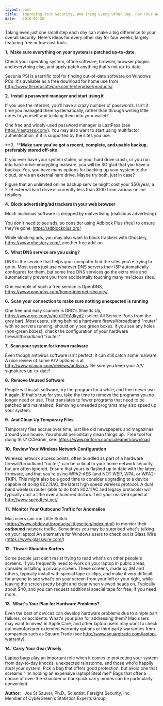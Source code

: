 ```yaml
---
layout: post
title:  Improving Your Security, One Thing Every Other Day, For Four Weeks
date:   2016-02-28
---
```

Taking even just one small step each day can make a big difference to your overall security. Here's ideas for every other day for four weeks, largely featuring free or low cost tools.

**1\.  Make sure everything on your system is patched up-to-date.**

Check your operating system, office software, browser, browser plugins and everything else, and apply patch anything that's not up-to-date.

Secunia PSI is a terrific tool for finding out-of-date software on Windows PCs. It's available as a free download for home use from <http://www.flexerasoftware.com/enterprise/products/>.

**2\.  Install a password manager and start using it**

If you use the Internet, you'll have a crazy number of passwords. Isn't it time you managed them systematically, rather than through writing little notes to yourself and tucking them into your wallet?

One free and widely-used password manager is LastPass (see <https://lastpass.com/>). You may also want to start using multifactor authentication, if it is supported by the sites you use.

**3\.  ****Make sure you've got a recent, complete, and usable backup, preferably stored off-site.**

If you ever have your system stolen, or your hard drive crash, or you run into hard-drive-encrypting malware, you will be SO glad that you have a backup. Yes, you have many options for backing up your system to the cloud, or via an external hard drive. Maybe try both, just in case?

Figure that an unlimited online backup service might cost your $50/year; a 2TB external hard drive is currently less than $100 from various online retailers.

**4\.  Block advertising/ad trackers in your web browser**

Much malicious software is dropped by malvertising (malicious advertising).

You don't need to see ads, so consider using Adblock Plus (free) to ensure they're gone. <https://adblockplus.org/>         

While blocking ads, you may also want to block trackers with Ghostery, <https://www.ghostery.com/>, another free add-on.

**5\.  What DNS service are you using?**

DNS is the service that helps your computer find the sites you're trying to go to. Most users just use whatever DNS servers their ISP automatically configures for them, but some free DNS services go the extra mile and automatically prevent you from accidentally touching many malicious sites.

One example of such a free service is OpenDNS, <https://www.opendns.com/home-internet-security/>


**6\.  Scan your connection to make sure nothing unexpected is running**

One free and easy scanner is GRC's Shields Up, <https://www.grc.com/x/ne.dll?rh1dkyd2> (select All Service Ports from the grey bar). Most users, sitting behind a hardware firewall/broadband "router" with no servers running, should only see green boxes. If you see any holes (non-green boxes), check the configuration of your hardware firewall/broadband "router."

**7\.  Scan your system for known malware**

Even though antivirus software isn't perfect, it can still catch some malware. A nice review of some A/V options is at <http://www.pcmag.com/reviews/antivirus>. Be sure you keep your A/V signatures up-to-date!

**8\.  Remove Unused Software**

People will install software, try the program for a while, and then never use it again. If that's true for you, take the time to remove the programs you no longer need or use. That translates to fewer programs that need to be patched and maintained. Removing unneeded programs may also speed up your system.

**9\.  And Clean Up Temporary Files**

Temporary files accrue over time, just like old newspapers and magazines around your house. You should periodically clean things up.  Free tool for doing this? CCleaner, see: <https://www.piriform.com/ccleaner/download>

**10\.  Review Your Wireless Network Configuration**

Wireless network access points, often bundled as part of a hardware firewall/broadband "router," can be critical to your home network security, but are often ignored. Ensure that yours is flashed up to date with the latest firmware, and that you're using WPA2-AES (and NOT WEP, WPA, or WPA2-TKIP). This might also be a good time to consider upgrading to a device capable of doing 802.11AC, the latest high speed wireless protocol. A dual band wireless router (able to do both 802.11AC and legacy protocols) will typically cost a little over a hundred dollars. Test your realized speed at <http://www.speedtest.net/>

**11\.  Monitor Your Outbound Traffic for Anomalies**

Mac users can run Little Snitch (<https://www.obdev.at/products/littlesnitch/index.html>) to monitor their **_outbound_** network traffic. Sometimes you may be surprised what's talking on your laptop! An alternative for Windows users to check out is Glass Wire (<https://www.glasswire.com/>)

**12\.  Thwart Shoulder Surfers**

Some people just can't resist trying to read what's on other people's screens. If you frequently need to work on your laptop in public areas, consider installing a privacy screen. These screens, made by 3M and others, typically install with special tape or clips, and make it very difficult for anyone to see what's on your screen from your left or your right, while leaving the screen pretty bright and clear when viewed heads on. Typically about $40, and you can request additional special tape for free, if you need more.

**13\.  What's Your Plan for Hardware Problems?**

Even the best of devices can develop hardware problems due to simple part failures, or accidents. What's your plan for addressing them? Mac users may want to invest in Apple Care, and other laptop users may want to check out manufacturer extended warranty options or third party warranties from companies such as Square Trade (see <http://www.squaretrade.com/laptop-warranty>).

**14\.  Carry Your Gear Wisely**

Laptop bags play an important role when it comes to protecting your system from day-to-day knocks, unexpected rainstorms, and those who'd happily steal your system. Pick a bag that offers good protection, but avoid one that screams "I'm holding an expensive laptop! Steal me!" Bags that offer a choice of over-the-shoulder or backpack carry modes can be particularly convenient.  

**Author:**   Joe St Sauver, Ph.D., Scientist, Farsight Security, Inc.  
Member of CyberGreen's Statistics Experts Group
